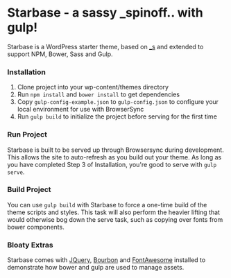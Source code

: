 # Starbase - a sassy _spinoff.. with gulp!

Starbase is a WordPress starter theme, based on [_s](http://underscores.me) and extended to support NPM, Bower, Sass and Gulp.

### Installation
1. Clone project into your wp-content/themes directory
2. Run `npm install` and `bower install` to get dependencies
3. Copy `gulp-config-example.json` to `gulp-config.json` to configure your local environment for use with BrowserSync
4. Run `gulp build` to initialize the project before serving for the first time

### Run Project
Starbase is built to be served up through Browsersync during development. This allows the site to auto-refresh as you build out your theme. As long as you have completed Step 3 of Installation, you're good to serve with `gulp serve`.

### Build Project
You can use `gulp build` with Starbase to force a one-time build of the theme scripts and styles. This task will also perform the heavier lifting that would otherwise bog down the serve task, such as copying over fonts from bower components.

### Bloaty Extras
Starbase comes with [JQuery](https://jquery.com), [Bourbon](http://bourbon.io) and [FontAwesome](http://fontawesome.io) installed to demonstrate how bower and gulp are used to manage assets.
